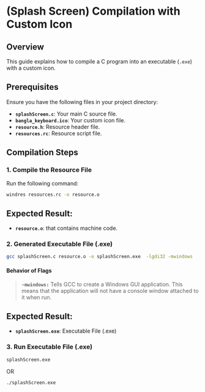 # **(Splash Screen) Compilation with Custom Icon**

## **Overview**

This guide explains how to compile a C program into an executable (`.exe`) with a custom icon.

## **Prerequisites**

Ensure you have the following files in your project directory:

- **`splashScreen.c`**: Your main C source file.
- **`bangla_keyboard.ico`**: Your custom icon file.
- **`resource.h`**: Resource header file.
- **`resources.rc`**: Resource script file.

## **Compilation Steps**

### 1. Compile the Resource File

Run the following command:

```bash
windres resources.rc -o resource.o
```
## Expected Result:

- **`resource.o`**: that contains machine code.

### 2. Generated Executable File (.exe)
```bash
gcc splashScreen.c resource.o -o splashScreen.exe  -lgdi32 -mwindows
```
#### Behavior of Flags
> **`-mwindows:`** Tells GCC to create a Windows GUI application. This means that the application will not have a console window attached to it when run.

## Expected Result:

- **`splashScreen.exe`**: Executable File (.exe)

### 3. Run Executable File (.exe)

```bash
splashScreen.exe
```
OR
```bash
./splashScreen.exe
```
